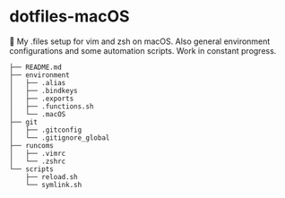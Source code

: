 # dotfiles-macOS
🥟 My .files setup for vim and zsh on macOS. Also general environment configurations and some automation scripts. Work in constant progress.

```
├── README.md
├── environment
│   ├── .alias
│   ├── .bindkeys
│   ├── .exports
│   ├── .functions.sh
│   └── .macOS
├── git
│   ├── .gitconfig
│   └── .gitignore_global
├── runcoms
│   ├── .vimrc
│   └── .zshrc
└── scripts
    ├── reload.sh
    └── symlink.sh
```
